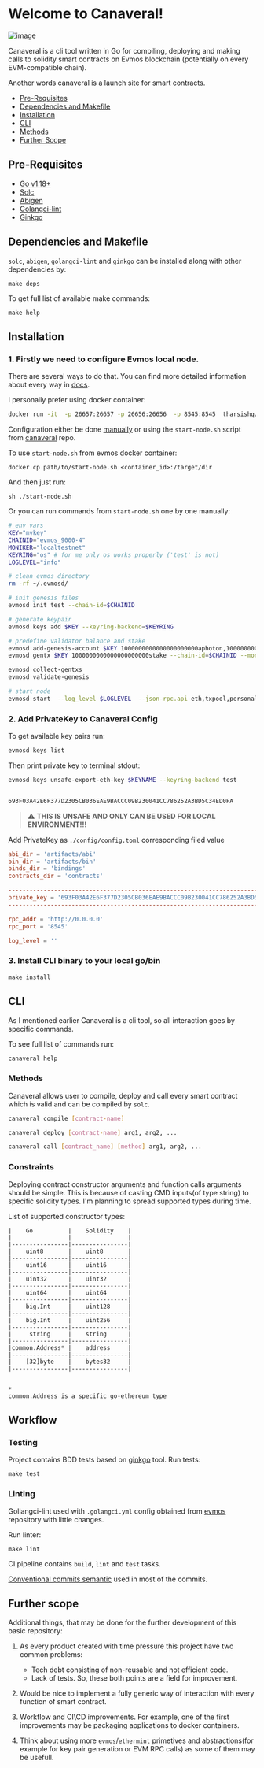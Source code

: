 # Welcome to Canaveral!
![image](https://user-images.githubusercontent.com/59182467/188896738-ed1c1eae-08c4-4579-afe7-a6ebc35c1be3.png)


Canaveral is a cli tool written in Go for compiling, deploying and making calls to solidity smart contracts on Evmos blockchain
(potentially on every EVM-compatible chain).

Another words canaveral is a launch site for smart contracts.

- [Pre-Requisites](#pre-requisites)
- [Dependencies and Makefile](#dependencies-and-makefile)
- [Installation](#installation)
- [CLI](#cli)
- [Methods](#methods)
- [Further Scope](#further-scope)

## Pre-Requisites
- [Go v1.18+](https://go.dev/)
- [Solc](https://docs.soliditylang.org/en/v0.8.15/installing-solidity.html#macos-packages)
- [Abigen](https://goethereumbook.org/smart-contract-compile/)
- [Golangci-lint](https://golangci-lint.run/usage/install/#local-installation)
- [Ginkgo](https://onsi.github.io/ginkgo/#installing-ginkgo)

## Dependencies and Makefile
  `solc`, `abigen`, `golangci-lint` and `ginkgo` can be installed along with other dependencies by:
  ```
  make deps
  ```
  To get full list of available make commands:
  ```
  make help
  ```

## Installation
### 1. Firstly we need to configure Evmos local node.
There are several ways to do that. You can find more detailed information about every way in [docs](https://docs.evmos.org/developers/localnet/single_node.html).

I personally prefer using docker container:
```sh
docker run -it  -p 26657:26657 -p 26656:26656  -p 8545:8545  tharsishq/evmos:v8.0.0 bash
```
Configuration either be done [manually](https://docs.evmos.org/validators/quickstart/run_node.html#manual-deployment)
or using the `start-node.sh` script from
[canaveral](https://github.com/4rgon4ut/canaveral/blob/develop/start-node.sh) repo.

To use `start-node.sh` from evmos docker container:
```
docker cp path/to/start-node.sh <container_id>:/target/dir
```
And then just run:
```
sh ./start-node.sh
```

Or you can run commands from `start-node.sh` one by one manually:
```sh
# env vars
KEY="mykey"
CHAINID="evmos_9000-4"
MONIKER="localtestnet"
KEYRING="os" # for me only os works properly ('test' is not)
LOGLEVEL="info"

# clean evmos directory
rm -rf ~/.evmosd/

# init genesis files
evmosd init test --chain-id=$CHAINID

# generate keypair
evmosd keys add $KEY --keyring-backend=$KEYRING

# predefine validator balance and stake
evmosd add-genesis-account $KEY 1000000000000000000000aphoton,10000000000000000000aevmos,1000000000000000000000stake --chain-id=$CHAINID
evmosd gentx $KEY 1000000000000000000000stake --chain-id=$CHAINID --moniker=$MONIKER --keyring-backend=$KEYRING

evmosd collect-gentxs
evmosd validate-genesis

# start node
evmosd start  --log_level $LOGLEVEL  --json-rpc.api eth,txpool,personal,net,debug,web3
```
### 2. Add PrivateKey to Canaveral Config
To get available key pairs run:
```sh
evmosd keys list
```


Then print private key to terminal stdout:
```sh
evmosd keys unsafe-export-eth-key $KEYNAME --keyring-backend test


693F03A42E6F377D2305CB036EAE9BACCC09B230041CC786252A3BD5C34ED0FA
```
> :warning: **THIS IS UNSAFE AND ONLY CAN BE USED FOR LOCAL ENVIRONMENT!!!**

Add PrivateKey as `./config/config.toml` corresponding filed value
```toml
abi_dir = 'artifacts/abi'
bin_dir = 'artifacts/bin'
binds_dir = 'bindings'
contracts_dir = 'contracts'

--------------------------------------------------------------------------------
private_key = '693F03A42E6F377D2305CB036EAE9BACCC09B230041CC786252A3BD5C34ED0FA'
--------------------------------------------------------------------------------

rpc_addr = 'http://0.0.0.0'
rpc_port = '8545'

log_level = ''
```

### 3. Install CLI binary to your local go/bin
```
make install
```


## CLI
As I mentioned earlier Canaveral is a cli tool, so all interaction goes by specific commands.

To see full list of commands run:
```sh
canaveral help
```

### Methods

Canaveral allows user to compile, deploy and call every smart contract which is valid and can be compiled by `solc`.

```sh
canaveral compile [contract-name]

canaveral deploy [contract-name] arg1, arg2, ...

canaveral call [contract_name] [method] arg1, arg2, ...
```

### Constraints
Deploying contract constructor arguments and function calls arguments should be simple. This is because of casting CMD inputs(of type string) to specific solidity types.
I'm planning to spread supported types during time.

List of supported constructor types:
```
|    Go          |    Solidity    |
|                |                |
|----------------|----------------|
|    uint8       |    uint8       |
|----------------|----------------|
|    uint16      |    uint16      |
|----------------|----------------|
|    uint32      |    uint32      |
|----------------|----------------|
|    uint64      |    uint64      |
|----------------|----------------|
|    big.Int     |    uint128     |
|----------------|----------------|
|    big.Int     |    uint256     |
|----------------|----------------|
|     string     |    string      |
|----------------|----------------|
|common.Address* |    address     |
|----------------|----------------|
|    [32]byte    |    bytes32     |
|----------------|----------------|


*
common.Address is a specific go-ethereum type

```

## Workflow

### Testing
Project contains BDD tests based on [ginkgo](https://onsi.github.io/ginkgo/) tool.
Run tests:
```
make test
```
### Linting
Gollangci-lint used with `.golangci.yml` config obtained from [evmos](https://github.com/evmos/evmos) repository with little changes.

Run linter:
```
make lint
```

CI pipeline contains `build`, `lint` and `test` tasks.

[Conventional commits semantic](https://www.conventionalcommits.org/en/v1.0.0/) used in most of the commits.

## Further scope

Additional things, that may be done for the further development of this basic repository:

1. As every product created with time pressure this project have two common problems:
    - Tech debt consisting of non-reusable and not efficient code.
    - Lack of tests.
   So, these both points are a field for improvement.

2. Would be nice to implement a fully generic way of interaction with every function of smart contract.

3. Workflow and CI\CD improvements. For example, one of the first improvements may be packaging applications to docker containers.

4. Think about using more `evmos`/`ethermint` primetives and abstractions(for example for key pair generation or EVM RPC calls) as some of them may be usefull.
